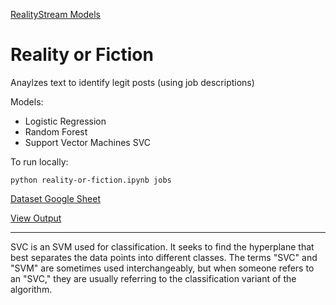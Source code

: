 [RealityStream Models](../)

# Reality or Fiction

Anaylzes text to identify legit posts (using job descriptions)

Models:
- Logistic Regression
- Random Forest
- Support Vector Machines SVC

To run locally:

	python reality-or-fiction.ipynb jobs


[Dataset Google Sheet](https://drive.google.com/file/d/1oNvbZLod123UhYbR8oqH7hPCc3n5CRan/view?usp=share_link)

[View Output](../../output/jobs/)

---

SVC is an SVM used for classification. It seeks to find the hyperplane that best separates the data points into different classes. The terms "SVC" and "SVM" are sometimes used interchangeably, but when someone refers to an "SVC," they are usually referring to the classification variant of the algorithm.